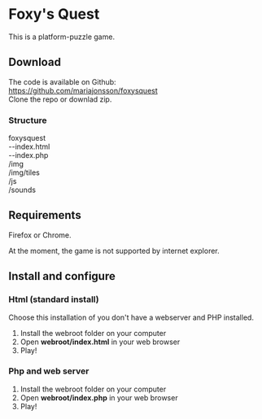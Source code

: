 # Foxy's Quest
This is a platform-puzzle game. 

Download
-----

The code is available on Github: https://github.com/mariajonsson/foxysquest   
Clone the repo or downlad zip.

### Structure

foxysquest  
--index.html  
--index.php  
/img   
/img/tiles    
/js  
/sounds  

Requirements
----

Firefox or Chrome.

At the moment, the game is not supported by internet explorer.


Install and configure
----



### Html (standard install)
Choose this installation of you don't have a webserver and PHP installed. 

1. Install the webroot folder on your computer   
2. Open **webroot/index.html** in your web browser   
3. Play!


### Php and web server

1. Install the webroot folder on your computer   
2. Open **webroot/index.php** in your web browser   
3. Play!

